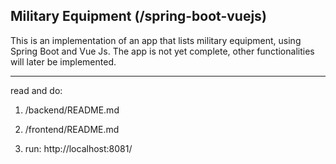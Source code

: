 Military Equipment (/spring-boot-vuejs)
------------------

This is an implementation of an app that lists military equipment, using Spring Boot and Vue Js. The app is not yet complete, other functionalities will later be implemented.

-------------------------------

read and do:
1. /backend/README.md
2. /frontend/README.md


3. run:
http://localhost:8081/
